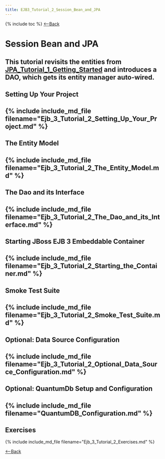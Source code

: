 ```yaml
---
title: EJB3_Tutorial_2_Session_Bean_and_JPA
---
```

{% include toc %}
[<--Back](EJB_3_and_Java_Persistence_API)
# Session Bean and JPA

This tutorial revisits the entities from [JPA_Tutorial_1_Getting_Started](JPA_Tutorial_1_Getting_Started) and introduces a DAO, which gets its entity manager auto-wired.
----
## Setting Up Your Project
{% include include_md_file filename="Ejb_3_Tutorial_2_Setting_Up_Your_Project.md" %}
----
## The Entity Model
{% include include_md_file filename="Ejb_3_Tutorial_2_The_Entity_Model.md" %}
----
## The Dao and its Interface
{% include include_md_file filename="Ejb_3_Tutorial_2_The_Dao_and_its_Interface.md" %}
----
## Starting JBoss EJB 3 Embeddable Container
{% include include_md_file filename="Ejb_3_Tutorial_2_Starting_the_Container.md" %}
----
## Smoke Test Suite
{% include include_md_file filename="Ejb_3_Tutorial_2_Smoke_Test_Suite.md" %}
----
## Optional: Data Source Configuration
{% include include_md_file filename="Ejb_3_Tutorial_2_Optional_Data_Source_Configuration.md" %}
----
## Optional: QuantumDb Setup and Configuration
{% include include_md_file filename="QuantumDB_Configuration.md" %}
----
## Exercises
{% include include_md_file filename="Ejb_3_Tutorial_2_Exercises.md" %}

[<--Back](EJB_3_and_Java_Persistence_API)
